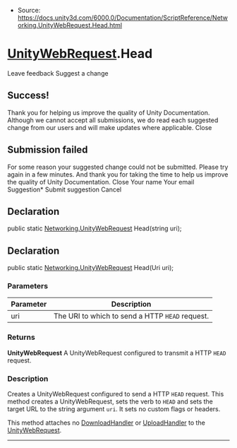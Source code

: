 * Source: https://docs.unity3d.com/6000.0/Documentation/ScriptReference/Networking.UnityWebRequest.Head.html

#  [UnityWebRequest](https://docs.unity3d.com/6000.0/Documentation/ScriptReference/Networking.UnityWebRequest.html).Head
Leave feedback
Suggest a change
## Success!
Thank you for helping us improve the quality of Unity Documentation. Although we cannot accept all submissions, we do read each suggested change from our users and will make updates where applicable.
Close
## Submission failed
For some reason your suggested change could not be submitted. Please <a>try again</a> in a few minutes. And thank you for taking the time to help us improve the quality of Unity Documentation.
Close
Your name Your email Suggestion* Submit suggestion
Cancel
## Declaration
public static [Networking.UnityWebRequest](https://docs.unity3d.com/6000.0/Documentation/ScriptReference/Networking.UnityWebRequest.html) Head(string uri); 
## Declaration
public static [Networking.UnityWebRequest](https://docs.unity3d.com/6000.0/Documentation/ScriptReference/Networking.UnityWebRequest.html) Head(Uri uri); 
### Parameters
Parameter | Description  
---|---  
uri | The URI to which to send a HTTP `HEAD` request.  
### Returns
**UnityWebRequest** A UnityWebRequest configured to transmit a HTTP `HEAD` request. 
### Description
Creates a UnityWebRequest configured to send a HTTP `HEAD` request.
This method creates a UnityWebRequest, sets the verb to `HEAD` and sets the target URL to the string argument `uri`. It sets no custom flags or headers.  
  
This method attaches no [DownloadHandler](https://docs.unity3d.com/6000.0/Documentation/ScriptReference/Networking.DownloadHandler.html) or [UploadHandler](https://docs.unity3d.com/6000.0/Documentation/ScriptReference/Networking.UploadHandler.html) to the [UnityWebRequest](https://docs.unity3d.com/6000.0/Documentation/ScriptReference/Networking.UnityWebRequest.html).
* * *
